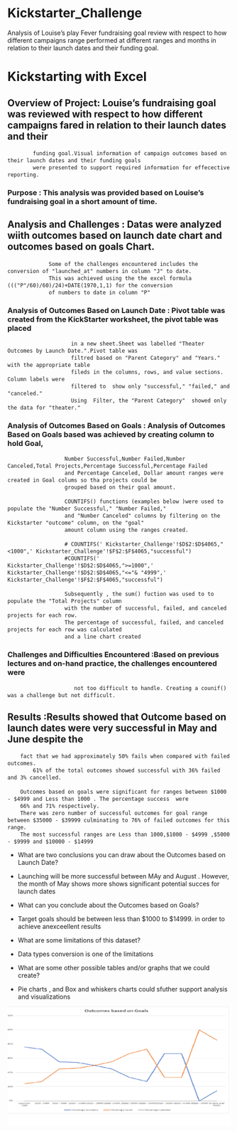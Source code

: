 # Kickstarter_Challenge
Analysis of Louise’s play Fever fundraising goal review with respect to how different campaigns range performed at different ranges and months in relation to their launch dates and their funding goal.
# Kickstarting with Excel

## Overview of Project: Louise’s fundraising goal was reviewed with respect to how different campaigns fared in relation to their launch dates and their 
			funding goal.Visual information of campaign outcomes based on their launch dates and their funding goals 
			were presented to support required information for effecective reporting.
			
### Purpose : 		This analysis was provided based on Louise’s fundraising goal in a short amount of time.
 
## Analysis and Challenges : Datas were analyzed wiith outcomes based on launch date chart and outcomes based on goals Chart.
			     Some of the challenges encountered includes the conversion of "launched_at" numbers in column "J" to date. 
			     This was achieved using the the excel formula ((("P"/60)/60)/24)+DATE(1970,1,1) for the conversion 
			     of numbers to date in column "P"

### Analysis of Outcomes Based on Launch Date : Pivot table was created from the KickStarter worksheet,  the pivot table was placed
						in a new sheet.Sheet was labelled "Theater Outcomes by Launch Date.".Pivot table was
						filtred based on "Parent Category" and "Years." with the appropriate table 
						fileds in the columns, rows, and value sections. Column labels were 
						filtered to  show only "successful," "failed," and "canceled."
						Using  Filter, the "Parent Category"  showed only the data for "theater." 

### Analysis of Outcomes Based on Goals : Analysis of  Outcomes Based on Goals based was achieved by creating column to hold Goal,
					  Number Successful,Number Failed,Number Canceled,Total Projects,Percentage Successful,Percentage Failed
					  and Percentage Canceled, Dollar amount ranges were created in Goal colums so tha projects could be 
					  grouped based on their goal amount. 

					  COUNTIFS() functions (examples below )were used to populate the "Number Successful," "Number Failed," 
					  and "Number Canceled" columns by filtering on the Kickstarter "outcome" column, on the "goal" 
					  amount column using the ranges created.

					  # COUNTIFS(' Kickstarter_Challenge'!$D$2:$D$4065,"<1000",' Kickstarter_Challenge'!$F$2:$F$4065,"successful")
					  #COUNTIFS(' Kickstarter_Challenge'!$D$2:$D$4065,">=1000",' Kickstarter_Challenge'!$D$2:$D$4065,"<="& "4999",' Kickstarter_Challenge'!$F$2:$F$4065,"successful")
					  
					  Subsequently , the sum() fuction was used to to populate the "Total Projects" column 
					  with the number of successful, failed, and canceled projects for each row. 
					  The percentage of successful, failed, and canceled projects for each row was calculated 
					  and a line chart created

### Challenges and Difficulties Encountered :Based on previous lectures and on-hand practice, the challenges encountered were
					     not too difficult to handle. Creating a counif() was a challenge but not difficult.

## Results :Results showed that Outcome based on launch dates were very successful in May and June despite the 
	    fact that we had approximately 50% fails when compared with failed outcomes.
            61% of the total outcomes showed successful with 36% failed and 3% cancelled.

	    Outcomes based on goals were significant for ranges between $1000 - $4999 and Less than 1000 . The percentage success  were
	    66% and 71% respectively.
	    There was zero number of successful outcomes for goal range between $35000 - $39999 culminating to 76% of failed outcomes for this range.
	    The most successful ranges are Less than 1000,$1000 - $4999 ,$5000 - $9999 and $10000 - $14999

- What are two conclusions you can draw about the Outcomes based on Launch Date? 
-	 Launching will be more successful between MAy and August . However, the month 
 	of May shows more shows significant potential succes for launch dates

- What can you conclude about the Outcomes based on Goals? 
- 	Target goals should be between less than $1000 to $14999. in order to achieve anexceellent results

- What are some limitations of this dataset? 
- 	Data types conversion is one of the limitations 

- What are some other possible tables and/or graphs that we could create? 
- 	Pie charts , and Box and whiskers charts could sfuther support analysis and visualizations

![Plot 1](https://github.com/Adegbenga1/Kickstarter_Challenge/blob/main/Outcomes%20Vs%20Goals.png?raw=true)
